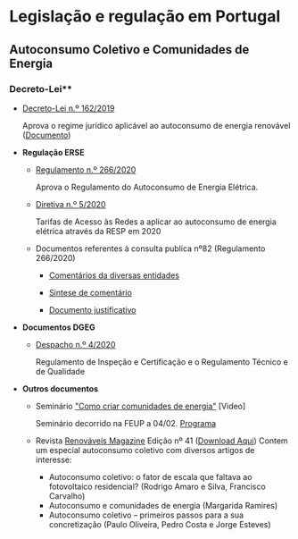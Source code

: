 <!-- # Energy Commons -->
<!--  **Tools and Information Database for the science, engineering, economics and politics of the Energy Transition**

Repository and open database for tutorials, computational tools, software implementions, technical documents, research papers, books and articles on the various aspects of the ongoing energy transition.
-->

 <!--## The politics of Energy  -->

# Legislação e regulação em Portugal

## Autoconsumo Coletivo e Comunidades de Energia



### Decreto-Lei**

  * [Decreto-Lei n.º 162/2019](https://dre.pt/pesquisa/-/search/125692189/details/maximized)

    Aprova o regime jurídico aplicável ao autoconsumo de energia renovável ([Documento](https://dre.pt/application/conteudo/125692189))

* **Regulação ERSE**

  * [Regulamento n.º 266/2020](https://dre.pt/application/conteudo/130469272)
    
    Aprova o Regulamento do Autoconsumo de Energia Elétrica.

  * [Diretiva n.º 5/2020](https://dre.pt/application/conteudo/130469271)
    
    Tarifas de Acesso às Redes a aplicar ao autoconsumo de energia elétrica através da RESP em 2020

  * Documentos referentes à consulta publica nº82 (Regulamento 266/2020)

      * [Comentários da diversas entidades](https://www.erse.pt/atividade/consultas-publicas/consulta-p%C3%BAblica-n-%C2%BA-82/comentarios/)

      * [Sintese de comentário](https://www.erse.pt/media/40pdir3g/cp82_sintesecomentarios.pdf)
      
      * [Documento justificativo](https://www.erse.pt/media/ejddjnul/cp82_docjustificativo.pdf)

* **Documentos DGEG**

  * [Despacho n.º 4/2020](http://www.dgeg.gov.pt/?cn=636364478673AAAAAAAAAAAA)
  
    Regulamento de Inspeção e Certificação e o Regulamento Técnico e de Qualidade
    
* **Outros documentos**
  * Seminário ["Como criar comunidades de energia"](https://www.youtube.com/watch?v=TJt7GP-mCgE) [Video] 
   
    Seminário decorrido na FEUP a 04/02. [Programa](https://campanhas.voltimum.pt/comunidadesdeenergia/) 
    
  * Revista [Renováveis Magazine](https://www.renovaveismagazine.pt/) Edição nº 41 ([Download Aqui](https://www.renovaveismagazine.pt/revista-2/))
    Contem um especial autoconsumo coletivo com diversos artigos de interesse:
     * Autoconsumo coletivo: o fator de escala que faltava ao fotovoltaico residencial? (Rodrigo Amaro e Silva, Francisco Carvalho)
     * Autoconsumo e comunidades de energia (Margarida Ramires)
     * Autoconsumo coletivo – primeiros passos para a sua concretização (Paulo Oliveira, Pedro Costa e Jorge Esteves)

<!--

## Science and Engineering

## Software and Programming
-->
